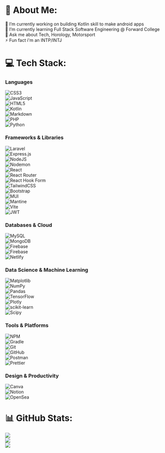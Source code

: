 # 💫 About Me:
🔭 I’m currently working on building Kotlin skill to make android apps<br>🌱 I’m currently learning Full Stack Software Engineering @ Forward College<br>💬 Ask me about Tech, Horology, Motorsport<br>⚡ Fun fact i'm an INTP/INTJ


# 💻 Tech Stack:

### Languages
![CSS3](https://img.shields.io/badge/css3-%231572B6.svg?style=flat&logo=css3&logoColor=white)  
![JavaScript](https://img.shields.io/badge/javascript-%23323330.svg?style=flat&logo=javascript&logoColor=%23F7DF1E)  
![HTML5](https://img.shields.io/badge/html5-%23E34F26.svg?style=flat&logo=html5&logoColor=white)  
![Kotlin](https://img.shields.io/badge/kotlin-%237F52FF.svg?style=flat&logo=kotlin&logoColor=white)  
![Markdown](https://img.shields.io/badge/markdown-%23000000.svg?style=flat&logo=markdown&logoColor=white)  
![PHP](https://img.shields.io/badge/php-%23777BB4.svg?style=flat&logo=php&logoColor=white)  
![Python](https://img.shields.io/badge/python-3670A0?style=flat&logo=python&logoColor=ffdd54)  

### Frameworks & Libraries
![Laravel](https://img.shields.io/badge/laravel-%23FF2D20.svg?style=flat&logo=laravel&logoColor=white)  
![Express.js](https://img.shields.io/badge/express.js-%23404d59.svg?style=flat&logo=express&logoColor=%2361DAFB)  
![NodeJS](https://img.shields.io/badge/node.js-6DA55F?style=flat&logo=node.js&logoColor=white)  
![Nodemon](https://img.shields.io/badge/NODEMON-%23323330.svg?style=flat&logo=nodemon&logoColor=%BBDEAD)  
![React](https://img.shields.io/badge/react-%2320232a.svg?style=flat&logo=react&logoColor=%2361DAFB)  
![React Router](https://img.shields.io/badge/React_Router-CA4245?style=flat&logo=react-router&logoColor=white)  
![React Hook Form](https://img.shields.io/badge/React%20Hook%20Form-%23EC5990.svg?style=flat&logo=reacthookform&logoColor=white)  
![TailwindCSS](https://img.shields.io/badge/tailwindcss-%2338B2AC.svg?style=flat&logo=tailwind-css&logoColor=white)  
![Bootstrap](https://img.shields.io/badge/bootstrap-%238511FA.svg?style=flat&logo=bootstrap&logoColor=white)  
![MUI](https://img.shields.io/badge/MUI-%230081CB.svg?style=flat&logo=mui&logoColor=white)  
![Mantine](https://img.shields.io/badge/Mantine-ffffff?style=flat&logo=Mantine&logoColor=339af0)  
![Vite](https://img.shields.io/badge/vite-%23646CFF.svg?style=flat&logo=vite&logoColor=white)  
![JWT](https://img.shields.io/badge/JWT-black?style=flat&logo=JSON%20web%20tokens)  

### Databases & Cloud
![MySQL](https://img.shields.io/badge/mysql-4479A1.svg?style=flat&logo=mysql&logoColor=white)  
![MongoDB](https://img.shields.io/badge/MongoDB-%234ea94b.svg?style=flat&logo=mongodb&logoColor=white)  
![Firebase](https://img.shields.io/badge/firebase-%23039BE5.svg?style=flat&logo=firebase)  
![Firebase](https://img.shields.io/badge/firebase-a08021?style=flat&logo=firebase&logoColor=ffcd34)  
![Netlify](https://img.shields.io/badge/netlify-%23000000.svg?style=flat&logo=netlify&logoColor=#00C7B7)  

### Data Science & Machine Learning
![Matplotlib](https://img.shields.io/badge/Matplotlib-%23ffffff.svg?style=flat&logo=Matplotlib&logoColor=black)  
![NumPy](https://img.shields.io/badge/numpy-%23013243.svg?style=flat&logo=numpy&logoColor=white)  
![Pandas](https://img.shields.io/badge/pandas-%23150458.svg?style=flat&logo=pandas&logoColor=white)  
![TensorFlow](https://img.shields.io/badge/TensorFlow-%23FF6F00.svg?style=flat&logo=TensorFlow&logoColor=white)  
![Plotly](https://img.shields.io/badge/Plotly-%233F4F75.svg?style=flat&logo=plotly&logoColor=white)  
![scikit-learn](https://img.shields.io/badge/scikit--learn-%23F7931E.svg?style=flat&logo=scikit-learn&logoColor=white)  
![Scipy](https://img.shields.io/badge/SciPy-%230C55A5.svg?style=flat&logo=scipy&logoColor=%white)  

### Tools & Platforms
![NPM](https://img.shields.io/badge/NPM-%23CB3837.svg?style=flat&logo=npm&logoColor=white)  
![Gradle](https://img.shields.io/badge/Gradle-02303A.svg?style=flat&logo=Gradle&logoColor=white)  
![Git](https://img.shields.io/badge/git-%23F05033.svg?style=flat&logo=git&logoColor=white)  
![GitHub](https://img.shields.io/badge/github-%23121011.svg?style=flat&logo=github&logoColor=white)  
![Postman](https://img.shields.io/badge/Postman-FF6C37?style=flat&logo=postman&logoColor=white)  
![Prettier](https://img.shields.io/badge/prettier-%23F7B93E.svg?style=flat&logo=prettier&logoColor=black)  

### Design & Productivity
![Canva](https://img.shields.io/badge/Canva-%2300C4CC.svg?style=flat&logo=Canva&logoColor=white)  
![Notion](https://img.shields.io/badge/Notion-%23000000.svg?style=flat&logo=notion&logoColor=white)  
![OpenSea](https://img.shields.io/badge/OpenSea-%232081E2.svg?style=flat&logo=opensea&logoColor=white)  
# 📊 GitHub Stats:
![](https://github-readme-stats.vercel.app/api?username=ThaddeusTeh2&theme=neon&hide_border=false&include_all_commits=false&count_private=false)<br/>
![](https://nirzak-streak-stats.vercel.app/?user=ThaddeusTeh2&theme=neon&hide_border=false)<br/>
![](https://github-readme-stats.vercel.app/api/top-langs/?username=ThaddeusTeh2&theme=neon&hide_border=false&include_all_commits=false&count_private=false&layout=compact)

<!-- Proudly created with GPRM ( https://gprm.itsvg.in ) -->
